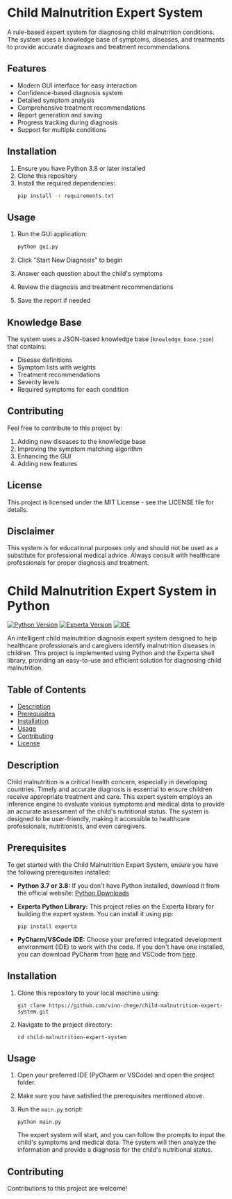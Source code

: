 # Child Malnutrition Expert System

A rule-based expert system for diagnosing child malnutrition conditions. The system uses a knowledge base of symptoms, diseases, and treatments to provide accurate diagnoses and treatment recommendations.

## Features

- Modern GUI interface for easy interaction
- Confidence-based diagnosis system
- Detailed symptom analysis
- Comprehensive treatment recommendations
- Report generation and saving
- Progress tracking during diagnosis
- Support for multiple conditions

## Installation

1. Ensure you have Python 3.8 or later installed
2. Clone this repository
3. Install the required dependencies:
   ```bash
   pip install -r requirements.txt
   ```

## Usage

1. Run the GUI application:
   ```bash
   python gui.py
   ```

2. Click "Start New Diagnosis" to begin
3. Answer each question about the child's symptoms
4. Review the diagnosis and treatment recommendations
5. Save the report if needed

## Knowledge Base

The system uses a JSON-based knowledge base (`knowledge_base.json`) that contains:
- Disease definitions
- Symptom lists with weights
- Treatment recommendations
- Severity levels
- Required symptoms for each condition

## Contributing

Feel free to contribute to this project by:
1. Adding new diseases to the knowledge base
2. Improving the symptom matching algorithm
3. Enhancing the GUI
4. Adding new features

## License

This project is licensed under the MIT License - see the LICENSE file for details.

## Disclaimer

This system is for educational purposes only and should not be used as a substitute for professional medical advice. Always consult with healthcare professionals for proper diagnosis and treatment.

# Child Malnutrition Expert System in Python

[![Python Version](https://img.shields.io/badge/python-3.7%20%7C%203.8-blue)](https://www.python.org/downloads/)
[![Experta Version](https://img.shields.io/badge/experta-1.9.4-brightgreen)](https://pypi.org/project/experta/)
[![IDE](https://img.shields.io/badge/IDE-Pycharm%20%7C%20VSCode-orange)](https://www.jetbrains.com/pycharm/)

An intelligent child malnutrition diagnosis expert system designed to help healthcare professionals and caregivers identify malnutrition diseases in children. This project is implemented using Python and the Experta shell library, providing an easy-to-use and efficient solution for diagnosing child malnutrition.

## Table of Contents
- [Description](#description)
- [Prerequisites](#prerequisites)
- [Installation](#installation)
- [Usage](#usage)
- [Contributing](#contributing)
- [License](#license)

## Description
Child malnutrition is a critical health concern, especially in developing countries. Timely and accurate diagnosis is essential to ensure children receive appropriate treatment and care. This expert system employs an inference engine to evaluate various symptoms and medical data to provide an accurate assessment of the child's nutritional status. The system is designed to be user-friendly, making it accessible to healthcare professionals, nutritionists, and even caregivers.

## Prerequisites
To get started with the Child Malnutrition Expert System, ensure you have the following prerequisites installed:

- **Python 3.7 or 3.8:** If you don't have Python installed, download it from the official website: [Python Downloads](https://www.python.org/downloads/)

- **Experta Python Library:** This project relies on the Experta library for building the expert system. You can install it using pip:

  ```
  pip install experta
  ```

- **PyCharm/VSCode IDE:** Choose your preferred integrated development environment (IDE) to work with the code. If you don't have one installed, you can download PyCharm from [here](https://www.jetbrains.com/pycharm/) and VSCode from [here](https://code.visualstudio.com/).

## Installation
1. Clone this repository to your local machine using:

   ```
   git clone https://github.com/vinn-chege/child-malnutrition-expert-system.git
   ```

2. Navigate to the project directory:

   ```
   cd child-malnutrition-expert-system 
   ```

## Usage
1. Open your preferred IDE (PyCharm or VSCode) and open the project folder.

2. Make sure you have satisfied the prerequisites mentioned above.

3. Run the `main.py` script:

   ```
   python main.py
   ```

   The expert system will start, and you can follow the prompts to input the child's symptoms and medical data. The system will then analyze the information and provide a diagnosis for the child's nutritional status.

## Contributing
Contributions to this project are welcome!

